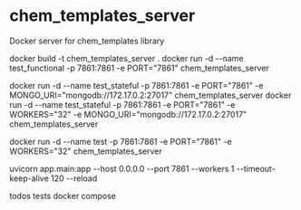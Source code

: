 # chem_templates_server
Docker server for chem_templates library


docker build -t chem_templates_server .
docker run -d --name test_functional -p 7861:7861 -e PORT="7861" chem_templates_server

docker run -d --name test_stateful -p 7861:7861 -e PORT="7861" -e MONGO_URI="mongodb://172.17.0.2:27017" chem_templates_server
docker run -d --name test_stateful -p 7861:7861 -e PORT="7861" -e WORKERS="32" -e MONGO_URI="mongodb://172.17.0.2:27017" chem_templates_server

docker run -d --name test -p 7861:7861 -e PORT="7861" -e WORKERS="32" chem_templates_server

uvicorn app.main:app --host 0.0.0.0 --port 7861 --workers 1 --timeout-keep-alive 120 --reload


todos
    tests
    docker compose